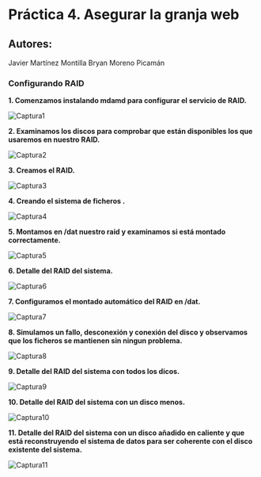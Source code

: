 # Práctica 4. Asegurar la granja web
## Autores:
Javier Martínez Montilla
Bryan Moreno Picamán

### Configurando RAID
**1. Comenzamos instalando mdamd para configurar el servicio de RAID.**

![Captura1](./capturas/C01.png?raw=true)

**2. Examinamos los discos para comprobar que están disponibles los que usaremos en nuestro RAID.**

![Captura2](./capturas/C02.png?raw=true)

**3. Creamos el RAID.**

![Captura3](./capturas/C03.png?raw=true)

**4. Creando el sistema de ficheros .**

![Captura4](./capturas/C04.png?raw=true)

**5. Montamos en /dat nuestro raid y examinamos si está montado correctamente.**

![Captura5](./capturas/C05.png?raw=true)

**6. Detalle del RAID del sistema.**

![Captura6](./capturas/C06.png?raw=true)

**7. Configuramos el montado automático del RAID en /dat.**

![Captura7](./capturas/C07.png?raw=true)

**8. Simulamos un fallo, desconexión y conexión del disco y observamos que los ficheros se mantienen sin ningun problema.**

![Captura8](./capturas/C08.png?raw=true)

**9. Detalle del RAID del sistema con todos los dicos.**

![Captura9](./capturas/C09.png?raw=true)

**10. Detalle del RAID del sistema con un disco menos.**

![Captura10](./capturas/C10.png?raw=true)

**11. Detalle del RAID del sistema con un disco añadido en caliente y que está reconstruyendo el sistema de datos para ser coherente con el disco existente del sistema.**

![Captura11](./capturas/C11.png?raw=true)





